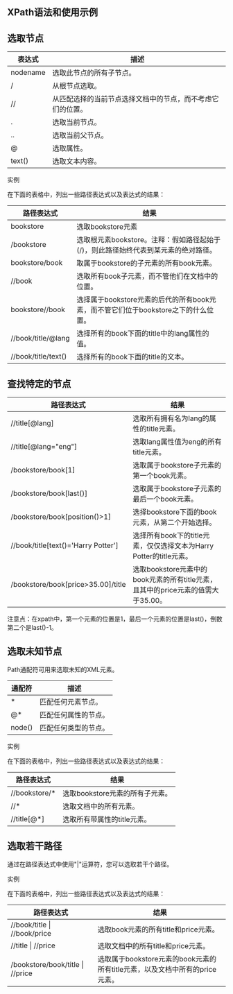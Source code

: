 ## XPath语法和使用示例

## 选取节点

| 表达式      | 描述                            |
| -------- | ----------------------------- |
| nodename | 选取此节点的所有子节点。                  |
| /        | 从根节点选取。                       |
| //       | 从匹配选择的当前节点选择文档中的节点，而不考虑它们的位置。 |
| .        | 选取当前节点。                       |
| ..       | 选取当前父节点。                      |
| @        | 选取属性。                         |
| text()   | 选取文本内容。                       |

实例

在下面的表格中，列出一些路径表达式以及表达式的结果：

| 路径表达式               | 结果                                                   |
| ------------------- | ---------------------------------------------------- |
| bookstore           | 选取bookstore元素                                        |
| /bookstore          | 选取根元素bookstore。注释：假如路径起始于(/)，则此路径始终代表到某元素的绝对路径。      |
| bookstore/book      | 取属于bookstore的子元素的所有book元素。                           |
| //book              | 选取所有book子元素，而不管他们在文档中的位置。                            |
| bookstore//book     | 选择属于bookstore元素的后代的所有book元素，而不管它们位于bookstore之下的什么位置。 |
| //book/title/@lang  | 选择所有的book下面的title中的lang属性的值。                         |
| //book/title/text() | 选择所有的book下面的title的文本。                                |

## 查找特定的节点

| 路径表达式                               | 结果                                                     |
| ----------------------------------- | ------------------------------------------------------ |
| //title[@lang]                      | 选取所有拥有名为lang的属性的title元素。                               |
| //title[@lang="eng"]                | 选取lang属性值为eng的所有title元素。                               |
| /bookstore/book[1]                  | 选取属于bookstore子元素的第一个book元素。                            |
| /bookstore/book[last()]             | 选取属于bookstore子元素的最后一个book元素。                           |
| /bookstore/book[position()>1]       | 选择bookstore下面的book元素，从第二个开始选择。                         |
| //book/title[text()='Harry Potter'] | 选择所有book下的title元素，仅仅选择文本为Harry Potter的title元素。         |
| /bookstore/book[price>35.00]/title  | 选取bookstore元素中的book元素的所有title元素，且其中的price元素的值需大于35.00。 |

注意点：在xpath中，第一个元素的位置是1，最后一个元素的位置是last()，倒数第二个是last()-1。

## 选取未知节点

Path通配符可用来选取未知的XML元素。

| 通配符    | 描述         |
| ------ | ---------- |
| *      | 匹配任何元素节点。  |
| @*     | 匹配任何属性的节点。 |
| node() | 匹配任何类型的节点。 |

实例

在下面的表格中，列出一些路径表达式以及表达式的结果：

| 路径表达式         | 结果                   |
| ------------- | -------------------- |
| //bookstore/* | 选取bookstore元素的所有子元素。 |
| //*           | 选取文档中的所有元素。          |
| //title[@*]   | 选取所有带属性的title元素。     |

## 选取若干路径

通过在路径表达式中使用"|"运算符，您可以选取若干个路径。

实例

在下面的表格中，列出一些路径表达式以及表达式的结果：

| 路径表达式                            | 结果                                                |
| -------------------------------- | ------------------------------------------------- |
| //book/title \| //book/price     | 选取book元素的所有title和price元素。                         |
| //title \| //price               | 选取文档中的所有title和price元素。                            |
| /bookstore/book/title \| //price | 选取属于bookstore元素的book元素的所有title元素，以及文档中所有的price元素。 |
